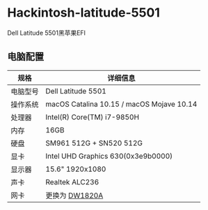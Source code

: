 # Hackintosh-latitude-5501
Dell Latitude 5501黑苹果EFI

## 电脑配置

| 规格     | 详细信息                                                     |
| -------- | ------------------------------------------------------------ |
| 电脑型号 | Dell Latitude 5501                                            |
| 操作系统 | macOS Catalina 10.15 / macOS Mojave 10.14                    |
| 处理器   | Intel(R) Core(TM) i7-9850H                                   |
| 内存     | 16GB                                                         |
| 硬盘     | SM961 512G + SN520 512G                             |
| 显卡     | Intel UHD Graphics 630(0x3e9b0000)                           |
| 显示器   | 15.6" 1920x1080                                              |
| 声卡     | Realtek ALC236                                               |
| 网卡     | 更换为 [DW1820A](https://blog.daliansky.net/DW1820A_BCM94350ZAE-driver-inserts-the-correct-posture.html) |

